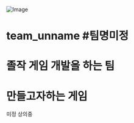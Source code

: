 ![Image](https://github.com/user-attachments/assets/fd09add9-6afc-44cc-bb45-4e357ca19ef8)
# team_unname #팀명미정

# 졸작 게임 개발을 하는 팀 




# 만들고자하는 게임 
 
 미정 상의중 

 
